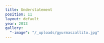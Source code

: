 ```yaml
---
title: Understatement
position: 11
layout: default
year: 2013
gallery:
  "-image": "/_uploads/gyurmaszallito.jpg"
---
```


